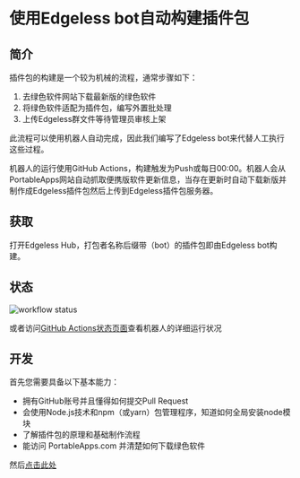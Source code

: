 # 使用Edgeless bot自动构建插件包

## 简介
插件包的构建是一个较为机械的流程，通常步骤如下：
1. 去绿色软件网站下载最新版的绿色软件
2. 将绿色软件适配为插件包，编写外置批处理
3. 上传Edgeless群文件等待管理员审核上架

此流程可以使用机器人自动完成，因此我们编写了Edgeless bot来代替人工执行这些过程。

机器人的运行使用GitHub Actions，构建触发为Push或每日00:00。机器人会从PortableApps网站自动抓取便携版软件更新信息，当存在更新时自动下载新版并制作成Edgeless插件包然后上传到Edgeless插件包服务器。

## 获取
打开Edgeless Hub，打包者名称后缀带（bot）的插件包即由Edgeless bot构建。

## 状态
![workflow status](https://github.com/EdgelessPE/edgeless-bot/actions/workflows/main.yml/badge.svg)

或者访问[GitHub Actions状态页面](https://github.com/EdgelessPE/edgeless-bot/actions)查看机器人的详细运行状况

## 开发
首先您需要具备以下基本能力：
* 拥有GitHub账号并且懂得如何提交Pull Request
* 会使用Node.js技术和npm（或yarn）包管理程序，知道如何全局安装node模块
* 了解插件包的原理和基础制作流程
* 能访问 PortableApps.com 并清楚如何下载绿色软件

然后[点击此处](https://github.com/EdgelessPE/edgeless-bot#开发)